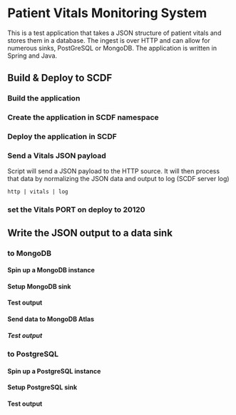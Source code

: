 # Patient Vitals Monitoring System
This is a test application that takes a JSON structure of patient vitals and stores them in a database.  The ingest is over HTTP and can allow for numerous sinks, PostGreSQL or MongoDB.  The application is written in Spring and Java.

## Build & Deploy to SCDF

### Build the application

### Create the application in SCDF namespace

### Deploy the application in SCDF

### Send a Vitals JSON payload
Script will send a JSON payload to the HTTP source.  It will then process that data by normalizing the JSON data and output to log (SCDF server log)
```shell
http | vitals | log
```

### set the Vitals PORT on deploy to 20120

## Write the JSON output to a data sink

### to MongoDB
 
#### Spin up a MongoDB instance
#### Setup MongoDB sink
#### Test output

#### Send data to MongoDB Atlas
##### Test output

### to PostgreSQL
#### Spin up a PostgreSQL instance
#### Setup PostgreSQL sink
#### Test output


